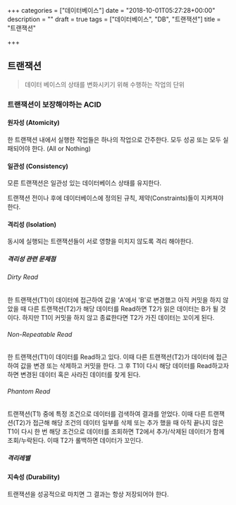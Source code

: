 +++
categories = ["데이터베이스"]
date = "2018-10-01T05:27:28+00:00"
description = ""
draft = true
tags = ["데이터베이스", "DB", "트랜잭션"]
title = "트랜잭션"

+++
## 트랜잭션

> 데이터 베이스의 상태를 변화시키기 위해 수행하는 작업의 단위

### 트랜잭션이 보장해야하는 ACID

#### 원자성 (Atomicity)

한 트랜잭션 내에서 실행한 작업들은 하나의 작업으로 간주한다. 모두 성공 또는 모두 실패되어야 한다. (All or Nothing)

#### 일관성 (Consistency)

모른 트랜잭션은 일관성 있는 데이터베이스 상태를 유지한다.

트랜잭션 전이나 후에 데이터베이스에 정의된 규칙, 제약(Constraints)들이 지켜져야 한다.

#### 격리성 (Isolation)

동시에 실행되는 트랜잭션들이 서로 영향을 미치지 않도록 격리 해야한다.

##### 격리성 관련 문제점

###### Dirty Read

한 트랜잭션(T1)이 데이터에 접근하여 값을 'A'에서 'B'로 변경했고 아직 커밋을 하지 않았을 때 다른 트랜잭션(T2)가 해당 데이터를 Read하면 T2가 읽은 데이터는 B가 될 것이다. 하지만 T1이 커밋을 하지 않고 종료한다면 T2가 가진 데이터는 꼬이게 된다.

###### Non-Repeatable Read

한 트랜잭션(T1)이 데이터를 Read하고 있다. 이때 다른 트랜잭션(T2)가 데이터에 접근하여 값을 변경 또는 삭제하고 커밋을 한다. 그 후 T1이 다시 해당 데이터를 Read하고자 하면 변경된 데이터 혹은 사라진 데이터를 찾게 된다.

###### Phantom Read

트랜잭션(T1) 중에 특정 조건으로 데이터를 검색하여 결과를 얻었다. 이때 다른 트랜잭션(T2)가 접근해 해당 조건의 데이터 일부를 삭제 또는 추가 했을 때 아직 끝나지 않은 T1이 다시 한 번 해당 조건으로 데이터를 조회하면 T2에서 추가/삭제된 데이터가 함께 조회/누락된다. 이때 T2가 롤백하면 데이터가 꼬인다.

##### 격리레벨

#### 지속성 (Durability)

트랜잭션을 성공적으로 마치면 그 결과는 항상 저장되어야 한다.